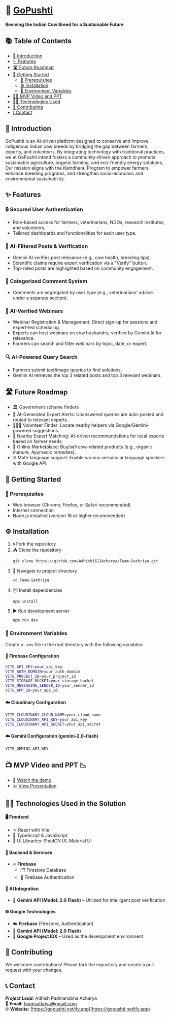 # 🍃 [GoPushti](https://gopushti.netlify.app)

**Reviving the Indian Cow Breed for a Sustainable Future**

## 📚 Table of Contents

- [📌 Introduction](#introduction)
- [✨ Features](#features)
- [🛣️ Future Roadmap](#future-roadmap)
- [🚀 Getting Started](#getting-started)  
  - [🔧 Prerequisites](#prerequisites)  
  - [⚙️ Installation](#installation)  
  - [📁 Environment Variables](#environment-variables)
- [🧑‍💻 MVP Video and PPT](#MVP)
- [🧑‍💻 Technologies Used](#Technologies)
- [🤝 Contributing](#contributing)
- [📞 Contact](#contact)

<a id="introduction"></a>

## 📌 Introduction

GoPushti is an AI-driven platform designed to conserve and improve indigenous Indian cow breeds by bridging the gap between farmers, experts, and volunteers. By integrating technology with traditional practices, we at GoPushti intend fosters a community-driven approach to promote sustainable agriculture, organic farming, and eco-friendly energy solutions. Our mission aligns with the Kamdhenu Program to empower farmers, enhance breeding programs, and strengthen socio-economic and environmental sustainability.

<a id="features"></a>

## ✨ Features

### 🔒 Secured User Authentication  
- Role-based access for farmers, veterinarians, NGOs, research institutes, and volunteers.  
- Tailored dashboards and functionalities for each user type.

### 🤖 AI-Filtered Posts & Verification  
- Gemini AI verifies post relevance (e.g., cow health, breeding tips).  
- Scientific claims require expert verification via a "Verify" button.  
- Top-rated posts are highlighted based on community engagement.

### 💬 Categorized Comment System  
- Comments are segregated by user type (e.g., veterinarians' advice under a separate section).

### 🎥 AI-Verified Webinars  
- Webinar Registration & Management: Direct sign-up for sessions and expert-led scheduling.  
- Experts can host webinars on cow husbandry, verified by Gemini AI for relevance.  
- Farmers can search and filter webinars by topic, date, or expert.

### 🔍 AI-Powered Query Search  
- Farmers submit text/image queries to find solutions.  
- Gemini AI retrieves the top 3 related posts and top 3 relevant webinars.

<a id="future-roadmap"></a>

## 🛣️ Future Roadmap

- 🏛️ Government scheme finders  
- 📢 AI-Generated Expert Alerts: Unanswered queries are auto-posted and routed to relevant experts.  
- 🧑‍🤝‍🧑 Volunteer Finder: Locate nearby helpers via Google/Gemini-powered suggestions.  
- 📍 Nearby Expert Matching: AI-driven recommendations for local experts based on farmer needs.  
- 🛒 Online Marketplace: Buy/sell cow-related products (e.g., organic manure, Ayurvedic remedies).  
- 🌐 Multi-language support: Enable various vernacular language speakers with Google API.

<a id="getting-started"></a>

## 🚀 Getting Started

<a id="prerequisites"></a>

### 🔧 Prerequisites

- Web browser (Chrome, Firefox, or Safari recommended)  
- Internet connection  
- Node.js installed (version 16 or higher recommended)

<a id="installation"></a>

## ⚙️ Installation

1. 🌀 Fork the repository  
2. 📥 Clone the repository  
   ```bash
   git clone https://github.com/Adhish1612Acharya/Team-Satkriya.git
   ```
3. 📂 Navigate to project directory  
   ```bash
   cd Team-Satkriya
   ```
4. 📦 Install dependencies  
   ```bash
   npm install
   ```
5. ▶️ Run development server  
   ```bash
   npm run dev
   ```

<a id="environment-variables"></a>

### 📁 Environment Variables

Create a `.env` file in the root directory with the following variables:

#### 🔐 Firebase Configuration
```bash
VITE_API_KEY=your_api_key
VITE_AUTH_DOMAIN=your_auth_domain
VITE_PROJECT_ID=your_project_id
VITE_STORAGE_BUCKET=your_storage_bucket
VITE_MESSAGING_SENDER_ID=your_sender_id
VITE_APP_ID=your_app_id
```

#### ☁️ Cloudinary Configuration
```bash
VITE_CLOUDINARY_CLOUD_NAME=your_cloud_name
VITE_CLOUDINARY_API_KEY=your_api_key
VITE_CLOUDINARY_API_SECRET=your_api_secret
```
#### ☁️ Gemini Configuration (gemini-2.0-flash)
```bash
VITE_GEMINI_API_KEY
```

<a id="MVP"></a>
## 📺 MVP Video and PPT 📉
- 🎥 [Watch the demo](https://youtu.be/tQEwFf5U4s0?si=S8civgstml7cujF_)
- 📊 [View Presentation](https://docs.google.com/presentation/d/14YcRohgt6N1dyL_7vKCZDISq2sHEKx6e/edit?usp=sharing&ouid=108812050458477943365&rtpof=true&sd=true)

<a id="Technologies"></a>
## 🧑‍💻 Technologies Used in the Solution

#### 🖥️ Frontend  
- ⚛️ React with Vite  
- 🧠 TypeScript & JavaScript  
- 🎨 UI Libraries: ShadCN UI, Material UI  

#### 🔧 Backend & Services  
- 🔥 **Firebase**  
  - 🗂️ Firestore Database  
  - 🔐 Firebase Authentication  

#### 🤖 AI Integration  
- 🧠 **Gemini API (Model: 2.0 Flash)** – Utilized for intelligent post verification  

#### 🌐 Google Technologies  
- ☁️ **Firebase** (Firestore, Authentication)  
- 🤖 **Gemini API (Model: 2.0 Flash)**  
- 🧪 **Google Project IDX** – Used as the development environment  

<a id="contributing"></a>

## 🤝 Contributing

We welcome contributions! Please fork the repository and create a pull request with your changes.

<a id="contact"></a>

## 📞 Contact

**_Project Lead:_** Adhish Padmanabha Acharya  
📧 **Email:** [teamsatkriya@gmail.com](mailto:teamsatkriya@gmail.com)  
🌐 **Website:** [https://gopushti.netlify.app](https://gopushti.netlify.app)


